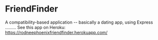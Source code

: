 # FriendFinder
A compatibility-based application -- basically a dating app, using Express 
.........
See this app on Heroku:  https://rodneephoenixfriendfinder.herokuapp.com/

